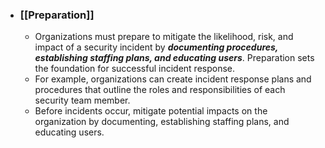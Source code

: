 - ### **[[Preparation]]**
	- Organizations must prepare to mitigate the likelihood, risk, and impact of a security incident by ***documenting procedures, establishing staffing plans, and educating users***. Preparation sets the foundation for successful incident response. 
	- For example, organizations can create incident response plans and procedures that outline the roles and responsibilities of each security team member. 
	- Before incidents occur, mitigate potential impacts on the organization by documenting, establishing staffing plans, and educating users.